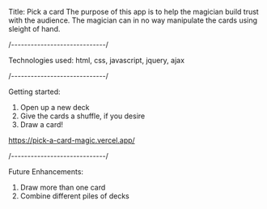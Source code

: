 Title: Pick a card
The purpose of this app is to help the magician build trust with the audience.
The magician can in no way manipulate the cards using sleight of hand.

/*-----------------------------*/

Technologies used: html, css, javascript, jquery, ajax

/*-----------------------------*/

Getting started:
1. Open up a new deck
2. Give the cards a shuffle, if you desire
3. Draw a card!

https://pick-a-card-magic.vercel.app/

/*-----------------------------*/

Future Enhancements:
1. Draw more than one card
2. Combine different piles of decks